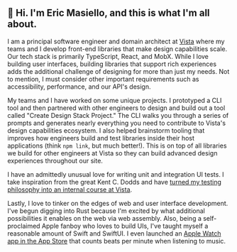 ## <span aria-title="waving hand">👋</span> Hi. I'm Eric Masiello, and this is what I'm all about.

I am a principal software engineer and domain architect at [Vista](https://vista.com/) where my teams and I develop front-end libraries that make design capabilities scale. Our tech stack is primarily TypeScript, React, and MobX. While I love building user interfaces, building libraries that support rich experiences adds the additional challenge of designing for more than just my needs. Not to mention, I must consider other important requirements such as accessibility, performance, and our API's design.

My teams and I have worked on some unique projects. I prototyped a CLI tool and then partnered with other engineers to design and build out a tool called "Create Design Stack Project." The CLI walks you through a series of prompts and generates nearly everything you need to contribute to Vista's design capabilities ecosystem. I also helped brainstorm tooling that improves how engineers build and test libraries inside their host applications (think `npm link`, but much better!). This is on top of all libraries we build for other engineers at Vista so they can build advanced design experiences throughout our site.

I have an admittedly unusual love for writing unit and integration UI tests. I take inspiration from the great Kent C. Dodds and have [turned my testing philosophy into an internal course at Vista](https://gitlab.com/ericmasiello/testing-react-workshop).

Lastly, I love to tinker on the edges of web and user interface development. I've begun digging into Rust because I'm excited by what additional possibilities it enables on the web via web assembly. Also, being a self-proclaimed Apple fanboy who loves to build UIs, I've taught myself a reasonable amount of Swift and SwiftUI. I even launched an [Apple Watch app in the App Store](https://apps.apple.com/us/app/tap-4-bpm/id1521303621) that counts beats per minute when listening to music.
